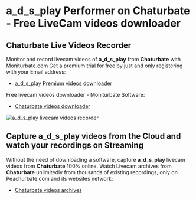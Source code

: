 # a_d_s_play Performer on Chaturbate - Free LiveCam videos downloader

## Chaturbate Live Videos Recorder

Monitor and record livecam videos of **a_d_s_play** from **Chaturbate** with Moniturbate.com
Get a premium trial for free by just and only registering with your Email address:
* [a_d_s_play Premium videos downloader](https://moniturbate.com/request-demo-licence-key.html)

Free livecam videos downloader - Moniturbate Software:
* [Chaturbate videos downloader](https://moniturbate.com/moniturbate-download-software.html)

![a_d_s_play livecam videos recorder](https://peachurnet.com/templates/moniturbate-software.png)


## Capture a_d_s_play videos from the Cloud and watch your recordings on Streaming

Without the need of downloading a software, capture **a_d_s_play** livecam videos from **Chaturbate** 100% online.
Watch Livecam archives from **Chaturbate** unlimitedly from thousands of existing recordings, only on Peachurbate.com and its websites network:
* [Chaturbate videos archives](https://peachurnet.com/)